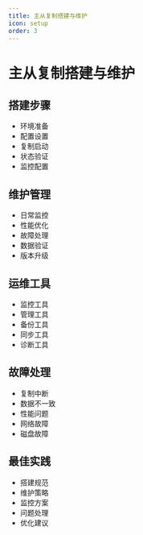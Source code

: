```yaml
---
title: 主从复制搭建与维护
icon: setup
order: 3
---
```


# 主从复制搭建与维护

## 搭建步骤
- 环境准备
- 配置设置
- 复制启动
- 状态验证
- 监控配置

## 维护管理
- 日常监控
- 性能优化
- 故障处理
- 数据验证
- 版本升级

## 运维工具
- 监控工具
- 管理工具
- 备份工具
- 同步工具
- 诊断工具

## 故障处理
- 复制中断
- 数据不一致
- 性能问题
- 网络故障
- 磁盘故障

## 最佳实践
- 搭建规范
- 维护策略
- 监控方案
- 问题处理
- 优化建议
